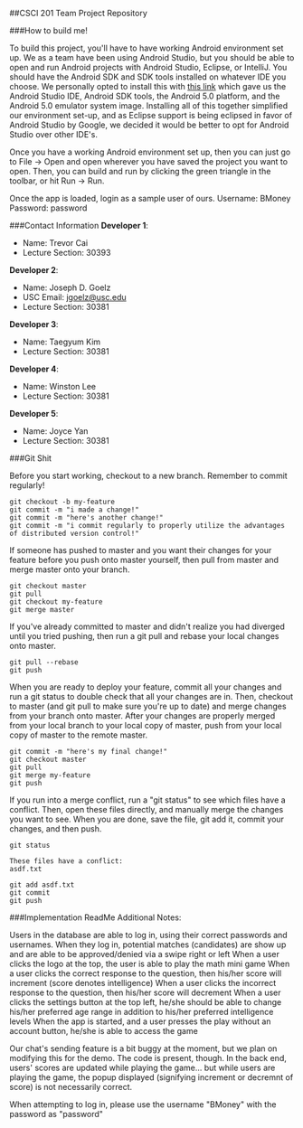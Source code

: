 ##CSCI 201 Team Project Repository

###How to build me!

To build this project, you'll have to have working Android environment set up. We as a team have been using Android Studio, but you should be able to open and run Android projects with Android Studio, Eclipse, or IntelliJ. You should have the Android SDK and SDK tools installed on whatever IDE you choose. We personally opted to install this with [this link](https://developer.android.com/sdk/index.html) which gave us the Android Studio IDE, Android SDK tools, the Android 5.0 platform, and the Android 5.0 emulator system image. Installing all of this together simplified our environment set-up, and as Eclipse support is being eclipsed in favor of Android Studio by Google, we decided it would be better to opt for Android Studio over other IDE's.

Once you have a working Android environment set up, then you can just go to File -> Open and open wherever you have saved the project you want to open. Then, you can build and run by clicking the green triangle in the toolbar, or hit Run -> Run.

Once the app is loaded, login as a sample user of ours.
Username: BMoney
Password: password

###Contact Information
**Developer 1**:
  + Name: Trevor Cai
  + Lecture Section: 30393

**Developer 2**:
  + Name: Joseph D. Goelz
  + USC Email: jgoelz@usc.edu
  + Lecture Section: 30381

**Developer 3**:
  + Name: Taegyum Kim
  + Lecture Section: 30381

**Developer 4**:
  + Name: Winston Lee
  + Lecture Section: 30381

**Developer 5**:
  + Name: Joyce Yan
  + Lecture Section: 30381

###Git Shit

Before you start working, checkout to a new branch. Remember to commit regularly!
```
git checkout -b my-feature
git commit -m "i made a change!"
git commit -m "here's another change!"
git commit -m "i commit regularly to properly utilize the advantages of distributed version control!"
```

If someone has pushed to master and you want their changes for your feature before you push onto master yourself, then pull from master and merge master onto your branch.
```
git checkout master
git pull
git checkout my-feature
git merge master
```

If you've already committed to master and didn't realize you had diverged until you tried pushing, then run a git pull and rebase your local changes onto master.
```
git pull --rebase
git push
```

When you are ready to deploy your feature, commit all your changes and run a git status to double check that all your changes are in. Then, checkout to master (and git pull to make sure you're up to date) and merge changes from your branch onto master. After your changes are properly merged from your local branch to your local copy of master, push from your local copy of master to the remote master.
```
git commit -m "here's my final change!"
git checkout master
git pull
git merge my-feature
git push
```

If you run into a merge conflict, run a "git status" to see which files have a conflict. Then, open these files directly, and manually merge the changes you want to see. When you are done, save the file, git add it, commit your changes, and then push.
```
git status

These files have a conflict:
asdf.txt

git add asdf.txt
git commit
git push
```

###Implementation ReadMe Additional Notes:

Users in the database are able to log in, using their correct passwords and usernames.
When they log in, potential matches (candidates) are show up and are able to be approved/denied via a swipe right or left
When a user clicks the logo at the top, the user is able to play the math mini game
When a user clicks the correct response to the question, then his/her score will increment (score denotes intelligence)
When a user clicks the incorrect response to the question, then his/her score will decrement
When a user clicks the settings button at the top left, he/she should be able to change his/her preferred age range in addition to his/her preferred intelligence levels
When the app is started, and a user presses the play without an account button, he/she is able to access the game

Our chat's sending feature is a bit buggy at the moment, but we plan on modifying this for the demo. The code is present, though.
In the back end, users' scores are updated while playing the game... but while users are playing the game, the popup displayed (signifying increment or decremnt of score) is not necessarily correct.


When attempting to log in, please use the username "BMoney" with the password as "password"
